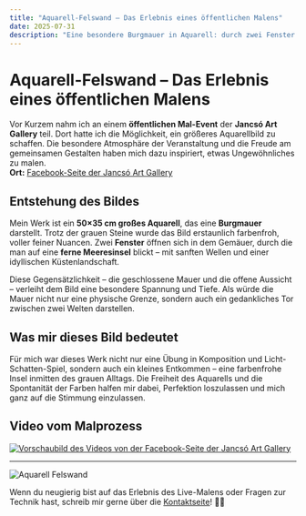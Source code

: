 ```yaml
---
title: "Aquarell-Felswand – Das Erlebnis eines öffentlichen Malens"
date: 2025-07-31
description: "Eine besondere Burgmauer in Aquarell: durch zwei Fenster eröffnet sich der Blick auf eine Küstenlandschaft. Das Bild entstand während eines öffentlichen Mal-Events der Jancsó Art Gallery."
---
```


# Aquarell-Felswand – Das Erlebnis eines öffentlichen Malens

Vor Kurzem nahm ich an einem **öffentlichen Mal-Event** der **Jancsó Art Gallery** teil. Dort hatte ich die Möglichkeit, ein größeres Aquarellbild zu schaffen. Die besondere Atmosphäre der Veranstaltung und die Freude am gemeinsamen Gestalten haben mich dazu inspiriert, etwas Ungewöhnliches zu malen.  
**Ort:** [Facebook-Seite der Jancsó Art Gallery](https://www.facebook.com/JancsoArtGallery)

## Entstehung des Bildes

Mein Werk ist ein **50×35 cm großes Aquarell**, das eine **Burgmauer** darstellt. Trotz der grauen Steine wurde das Bild erstaunlich farbenfroh, voller feiner Nuancen. Zwei **Fenster** öffnen sich in dem Gemäuer, durch die man auf eine **ferne Meeresinsel** blickt – mit sanften Wellen und einer idyllischen Küstenlandschaft.

Diese Gegensätzlichkeit – die geschlossene Mauer und die offene Aussicht – verleiht dem Bild eine besondere Spannung und Tiefe. Als würde die Mauer nicht nur eine physische Grenze, sondern auch ein gedankliches Tor zwischen zwei Welten darstellen.

## Was mir dieses Bild bedeutet

Für mich war dieses Werk nicht nur eine Übung in Komposition und Licht-Schatten-Spiel, sondern auch ein kleines Entkommen – eine farbenfrohe Insel inmitten des grauen Alltags. Die Freiheit des Aquarells und die Spontanität der Farben halfen mir dabei, Perfektion loszulassen und mich ganz auf die Stimmung einzulassen.

## Video vom Malprozess

<a href="https://www.facebook.com/JancsoArtGallery/videos/756251053555946" target="_blank">
  <img src="/images/jancso_video_preview.jpg" alt="Vorschaubild des Videos von der Facebook-Seite der Jancsó Art Gallery" />
</a>

---

![Aquarell Felswand](/images/kofal.jpg)

Wenn du neugierig bist auf das Erlebnis des Live-Malens oder Fragen zur Technik hast, schreib mir gerne über die [Kontaktseite](./kontact.md)! 🎨🌊
